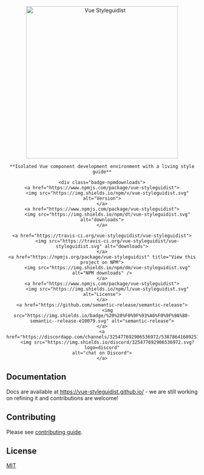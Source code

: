 <div align="center" markdown="1" style="text-align:center">
    <img src="assets/logo-withtext.png" alt="Vue Styleguidist" width="400">

    **Isolated Vue component development environment with a living style guide**

    <div class="badge-npmdownloads">
    <a href="https://www.npmjs.com/package/vue-styleguidist">
        <img src="https://img.shields.io/npm/v/vue-styleguidist.svg" alt="Version">
    </a>
    <a href="https://www.npmjs.com/package/vue-styleguidist">
        <img src="https://img.shields.io/npm/dt/vue-styleguidist.svg" alt="downloads">
    </a>

    <a href="https://travis-ci.org/vue-styleguidist/vue-styleguidist">
        <img src="https://travis-ci.org/vue-styleguidist/vue-styleguidist.svg" alt="downloads">
    </a>
    <a href="https://npmjs.org/package/vue-styleguidist" title="View this project on NPM">
        <img src="https://img.shields.io/npm/dm/vue-styleguidist.svg" alt="NPM downloads" />
    </a>
    <a href="https://www.npmjs.com/package/vue-styleguidist">
        <img src="https://img.shields.io/npm/l/vue-styleguidist.svg" alt="License">
    </a>
    <a href="https://github.com/semantic-release/semantic-release">
        <img src="https://img.shields.io/badge/%20%20%F0%9F%93%A6%F0%9F%9A%80-semantic--release-e10079.svg" alt="semantic-release">
    </a>
    <a href="https://discordapp.com/channels/325477692906536972/538786416092512278">
        <img src="https://img.shields.io/discord/325477692906536972.svg?logo=discord"
    alt="chat on Discord">
    </a>
  </div>
</div>

## Documentation

Docs are available at https://vue-styleguidist.github.io/ - we are still working on refining it and contributions are welcome!

## Contributing

Please see [contributing guide](https://github.com/vue-styleguidist/vue-styleguidist/blob/master/.github/CONTRIBUTING.md).

## License

[MIT](https://github.com/vue-styleguidist/vue-styleguidist/blob/master/LICENSE)